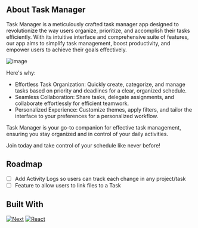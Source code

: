 

<!-- ABOUT THE PROJECT -->
## About Task Manager
Task Manager is a meticulously crafted task manager app designed to revolutionize the way users organize, prioritize, and accomplish their tasks efficiently. With its intuitive interface and comprehensive suite of features, our app aims to simplify task management, boost productivity, and empower users to achieve their goals effectively.

![image](https://github.com/paulofr17/task-manager/assets/28574271/be5a41e3-b8ac-4711-90a4-e5e23d0c6194)

Here's why:
* Effortless Task Organization: Quickly create, categorize, and manage tasks based on priority and deadlines for a clear, organized schedule.
* Seamless Collaboration: Share tasks, delegate assignments, and collaborate effortlessly for efficient teamwork.
* Personalized Experience: Customize themes, apply filters, and tailor the interface to your preferences for a personalized workflow.

Task Manager is your go-to companion for effective task management, ensuring you stay organized and in control of your daily activities.

Join today and take control of your schedule like never before!

<!-- ROADMAP -->
## Roadmap

- [ ] Add Activity Logs so users can track each change in any project/task
- [ ] Feature to allow users to link files to a Task 

<!-- Built With -->
## Built With

[![Next][Next.js]][Next-url] [![React][React.js]][React-url]

<!-- MARKDOWN LINKS & IMAGES -->
<!-- https://www.markdownguide.org/basic-syntax/#reference-style-links -->
[Next.js]: https://img.shields.io/badge/next.js-000000?style=for-the-badge&logo=nextdotjs&logoColor=white
[Next-url]: https://nextjs.org/
[React.js]: https://img.shields.io/badge/React-20232A?style=for-the-badge&logo=react&logoColor=61DAFB
[React-url]: https://reactjs.org/
